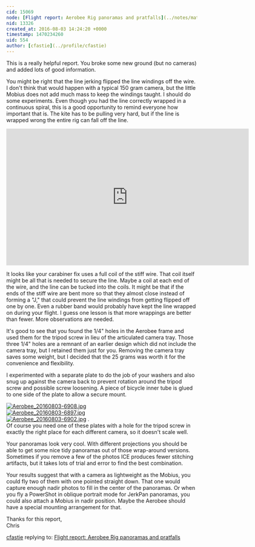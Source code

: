 ```yaml
---
cid: 15069
node: [Flight report: Aerobee Rig panoramas and pratfalls](../notes/mathew/08-03-2016/flight-report-aerobee-rig-panoramas-and-pratfalls)
nid: 13326
created_at: 2016-08-03 14:24:20 +0000
timestamp: 1470234260
uid: 554
author: [cfastie](../profile/cfastie)
---
```


This is a really helpful report. You broke some new ground (but no cameras) and added lots of good information.

You might be right that the line jerking flipped the line windings off the wire. I don't think that would happen with a typical 150 gram camera, but the little Mobius does not add much mass to keep the windings taught. I should do some experiments. Even though you had the line correctly wrapped in a continuous spiral, this is a good opportunity to remind everyone how important that is. The kite has to be pulling very hard, but if the line is wrapped wrong the entire rig can fall off the line.

<iframe width="640" height="360" src="https://www.youtube.com/embed/oektkAIsbiQ?rel=0" frameborder="0" allowfullscreen></iframe>

It looks like your carabiner fix uses a full coil of the stiff wire. That coil itself might be all that is needed to secure the line. Maybe a coil at each end of the wire, and the line can be tucked into the coils. It might be that if the ends of the stiff wire are bent more so that they almost close instead of forming a "J," that could prevent the line windings from getting flipped off one by one. Even a rubber band would probably have kept the line wrapped on during your flight. I guess one lesson is that more wrappings are better than fewer. More observations are needed.

It's good to see that you found the 1/4" holes in the Aerobee frame and used them for the tripod screw in lieu of the articulated camera tray. Those three 1/4" holes are a remnant of an earlier design which did not include the camera tray, but I retained them just for you. Removing the camera tray saves some weight, but I decided that the 25 grams was worth it for the convenience and flexibility. 

I experimented with a separate plate to do the job of your washers and also snug up against the camera back to prevent rotation around the tripod screw and possible screw loosening. A piece of bicycle inner tube is glued to one side of the plate to allow a secure mount.

[![Aerobee_20160803-6908.jpg](//i.publiclab.org/system/images/photos/000/017/335/medium/Aerobee_20160803-6908.jpg)](//i.publiclab.org/system/images/photos/000/017/335/original/Aerobee_20160803-6908.jpg)  
[![Aerobee_20160803-6897.jpg](//i.publiclab.org/system/images/photos/000/017/336/medium/Aerobee_20160803-6897.jpg)](//i.publiclab.org/system/images/photos/000/017/336/original/Aerobee_20160803-6897.jpg)  
[![Aerobee_20160803-6902.jpg](//i.publiclab.org/system/images/photos/000/017/337/medium/Aerobee_20160803-6902.jpg)](//i.publiclab.org/system/images/photos/000/017/337/original/Aerobee_20160803-6902.jpg)
.  
Of course you need one of these plates with a hole for the tripod screw in exactly the right place for each different camera, so it doesn't scale well.

Your panoramas look very cool. With different projections you should be able to get some nice tidy panoramas out of those wrap-around versions. Sometimes if you remove a few of the photos ICE produces fewer stitching artifacts, but it takes lots of trial and error to find the best combination. 

Your results suggest that with a camera as lightweight as the Mobius, you could fly two of them with one pointed straight down. That one would capture enough nadir photos to fill in the center of the panoramas. Or when you fly a PowerShot in oblique portrait mode for JerkPan panoramas, you could also attach a Mobius in nadir position. Maybe the Aerobee should have a special mounting arrangement for that.

Thanks for this report,  
Chris









[cfastie](../profile/cfastie) replying to: [Flight report: Aerobee Rig panoramas and pratfalls](../notes/mathew/08-03-2016/flight-report-aerobee-rig-panoramas-and-pratfalls)

